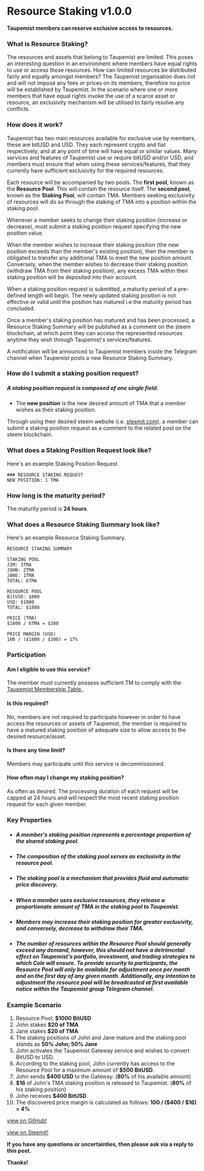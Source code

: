 # Resource Staking v1.0.0
**Taupemist members can reserve exclusive access to resources.**

### What is Resource Staking?
The resources and assets that belong to Taupemist are limited.
This poses an interesting question in an environment where members have equal rights to use or access those resources.
How can limited resources be distributed fairly and equally amongst members?
The Taupemist organisation does not and will not impose any fees or prices on its members, therefore no price will be established by Taupemist.
In the scenario where one or more members that have equal rights invoke the use of a scarce asset or resource, an exclusivity mechanism will be utilised to fairly resolve any conflicts.

### How does it work?
Taupemist has two main resources available for exclusive use by members, these are bitUSD and USD.
They each represent crypto and fiat respectively, and at any point of time will have equal or similar values.
Many services and features of Taupemist use or require bitUSD and/or USD, and members must ensure that when using
these services/features, that they currently have sufficient exclusivity for the required resources.

Each resource will be accompanied by two pools.
The **first pool**, known as the **Resource Pool**. This will contain the resource itself.
The **second pool**, known as the **Staking Pool**, will contain TMA.
Members seeking exclusivity of resources will do so through the staking of TMA into a position within the staking pool.

Whenever a member seeks to change their staking position (increase or decrease), must submit a staking position request specifying the new position value.

When the member wishes to increase their staking position (the new position exceeds than the member's existing position), then the member is obligated to transfer any additional TMA to meet the new position amount. Conversely, when the member wishes to decrease their staking position (withdraw TMA from their staking position), any excess TMA within their staking position will be deposited into their account.

When a staking position request is submitted, a maturity period of a pre-defined length will begin. The newly updated staking position is not effective or valid until the position has matured i.e the maturity period has concluded.

Once a member's staking position has matured and has been processed, a Resource Staking Summary will be published as a comment on the steem blockchain, at which point they can access the represented resources anytime they wish through Taupemist's services/features.

A notification will be announced to Taupemist members inside the Telegram channel when Taupemist posts a new Resource Staking Summary.

### How do I submit a staking position request?
##### A staking position request is composed of one single field.
- The __new position__ is the new desired amount of TMA that a member wishes as their staking position.

Through using their desired steem website (i.e. [steemit.com](https://www.steemit.com)), a member can submit a staking position request as a comment to the related post on the steem blockchain.

### What does a Staking Position Request look like?
Here's an example Staking Position Request.
```
### RESOURCE STAKING REQUEST
NEW POSITION: 1 TMA
```

### How long is the maturity period?
The maturity period is **24 hours**.

### What does a Resource Staking Summary look like?
Here's an example Resource Staking Summary.
```
RESOURCE STAKING SUMMARY

STAKING POOL
JIM: 3TMA
JOHN: 2TMA
JANE: 1TMA
TOTAL: 6TMA

RESOURCE POOL
BitUSD: $800
USD: $1000
TOTAL: $1800

PRICE (TMA)
$1800 / 6TMA = $300

PRICE MARGIN (USD)
100 / ($1800 / $300) = 17%
```

### Participation
#### Am I eligible to use this service?
The member must currently possess sufficient TM to comply with the [Taupemist Membership Table.](https://github.com/TaupeMist/Taupemist/blob/master/MembershipTable.md).

#### Is this required?
No, members are not required to participate however in order to have access the resources or assets of Taupemist, the member is required to have a matured staking position of adequate size to allow access to the desired resource/asset.

#### Is there any time limit?
Members may participate until this service is decommissioned.

#### How often may I change my staking position?
As often as desired. The processing duration of each request will be capped at 24 hours and will respect the most recent staking position request for each given member. 

### Key Properties

* ##### A member's staking position represents a percentage proportion of the shared staking pool.

* ##### The composition of the staking pool serves as exclusivity in the resource pool.

* ##### The staking pool is a mechanism that provides fluid and automatic price discovery.

* ##### When a member uses exclusive resources, they release a proportionate amount of TMA in the staking pool to Taupemist.

* ##### Members may increase their staking position for greater exclusivity, and conversely, decrease to withdraw their TMA.

* ##### The number of resources within the Resource Pool should generally exceed any demand, however, this should not have a detrimental effect on Taupemist's portfolio, investment, and trading strategies to which Cole will ensure. To provide security to participants, the Resource Pool will only be available for adjustment once per month and on the first day of any given month. Additionally, any intention to adjustment the resource pool will be broadcasted at first available notice within the Taupemist group Telegram channel.

### Example Scenario
1. Resource Pool: **$1000 BitUSD**
2. John stakes **$20 of TMA**
3. Jane stakes **$20 of TMA**
4. The staking positions of John and Jane mature and the staking pool stands as **50% John; 50% Jane**
5. John activates the Taupemist Gateway service and wishes to convert BitUSD to USD.
6. According to the staking pool, John currently has access to the Resource Pool for a maximum amount of **$500 BitUSD**.
7. John sends **$400 USD** to the Gateway. (**80%** of his available amount)
8. **$16** of John's TMA staking position is released to Taupemist. (**80%** of his staking position)
9. John receives **$400 BitUSD**.
10. The discovered price margin is calculated as follows: **100 / ($400 / $16) = 4%**

[view on GitHub!](https://github.com/TaupeMist/TaupeMist/blob/master/ResourceStaking.md)

[view on Steemit!](https://steemit.com/taupemist/@cmorton/resource-staking-v1-0-0)

**If you have any questions or uncertainties, then please ask via a reply to this post.**

**Thanks!**
